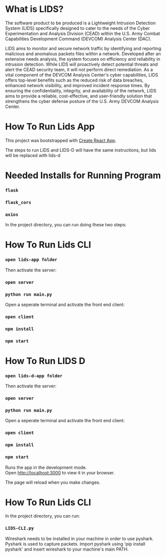 # What is LIDS?

The software product to be produced is a Lightweight Intrusion Detection System (LIDS) specifically designed to cater to the needs of the Cyber Experimentation and Analysis Division (CEAD) within the U.S. Army Combat Capabilities Development Command (DEVCOM) Analysis Center (DAC). 

LIDS aims to monitor and secure network traffic by identifying and reporting malicious and anomalous packets files within a network. Developed after an extensive needs analysis, the system focuses on efficiency and reliability in intrusion detection. While LIDS will proactively detect potential threats and alert the CEAD security team, it will not perform direct remediation. As a vital component of the DEVCOM Analysis Center's cyber capabilities, LIDS offers top-level benefits such as the reduced risk of data breaches, enhanced network visibility, and improved incident response times. By ensuring the confidentiality, integrity, and availability of the network, LIDS aims to provide a reliable, cost-effective, and user-friendly solution that strengthens the cyber defense posture of the U.S. Army DEVCOM Analysis Center.

# How To Run Lids App

This project was bootstrapped with [Create React App](https://github.com/facebook/create-react-app).

The steps to run LIDS and LIDS-D will have the same instructions, but lids will be replaced with lids-d

# Needed Installs for Running Program
### `flask`
### `flask_cors`
### `axios`

In the project directory, you can run doing these two steps:

# How To Run Lids CLI
### `open lids-app folder`

Then activate the server:
### `open server`
### `python run main.py`

Open a seperate terminal and activate the front end client:
### `open client`
### `npm install`
### `npm start`

# How To Run LIDS D
### `open lids-d-app folder`

Then activate the server:
### `open server`
### `python run main.py`

Open a seperate terminal and activate the front end client:
### `open client`
### `npm install`
### `npm start`

Runs the app in the development mode.\
Open [http://localhost:3000](http://localhost:3000) to view it in your browser.

The page will reload when you make changes.

# How To Run Lids CLI
In the project directory, you can run:
### `LIDS-CLI.py`

Wireshark needs to be installed in your machine in order to use pyshark.
Pyshark is used to capture packets. 
Import pyshark using 'pip install pyshark' and insert wireshark to your machine's main PATH.


